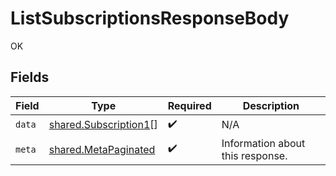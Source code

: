 # ListSubscriptionsResponseBody

OK


## Fields

| Field                                                          | Type                                                           | Required                                                       | Description                                                    |
| -------------------------------------------------------------- | -------------------------------------------------------------- | -------------------------------------------------------------- | -------------------------------------------------------------- |
| `data`                                                         | [shared.Subscription1](../../models/shared/subscription1.md)[] | :heavy_check_mark:                                             | N/A                                                            |
| `meta`                                                         | [shared.MetaPaginated](../../models/shared/metapaginated.md)   | :heavy_check_mark:                                             | Information about this response.                               |